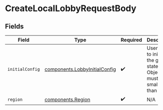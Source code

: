 # CreateLocalLobbyRequestBody


## Fields

| Field                                                                          | Type                                                                           | Required                                                                       | Description                                                                    |
| ------------------------------------------------------------------------------ | ------------------------------------------------------------------------------ | ------------------------------------------------------------------------------ | ------------------------------------------------------------------------------ |
| `initialConfig`                                                                | [components.LobbyInitialConfig](../../models/components/lobbyinitialconfig.md) | :heavy_check_mark:                                                             | User input to initialize the game state. Object must be smaller than 64KB.     |
| `region`                                                                       | [components.Region](../../models/components/region.md)                         | :heavy_check_mark:                                                             | N/A                                                                            |